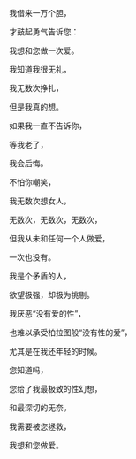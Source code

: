 我借来一万个胆，

才鼓起勇气告诉您：

我想和您做一次爱。


我知道我很无礼，

我无数次挣扎，

但是我真的想。

如果我一直不告诉你，

等我老了，

我会后悔。


不怕你嘲笑，

我无数次想女人，

无数次，无数次，无数次，

但我从未和任何一个人做爱，

一次也没有。

我是个矛盾的人，

欲望极强，却极为挑剔。


我厌恶“没有爱的性”，

也难以承受柏拉图般“没有性的爱”，

尤其是在我还年轻的时候。


您知道吗，

您给了我最极致的性幻想，

和最深切的无奈。

我需要被您拯救，

我想和您做爱。

